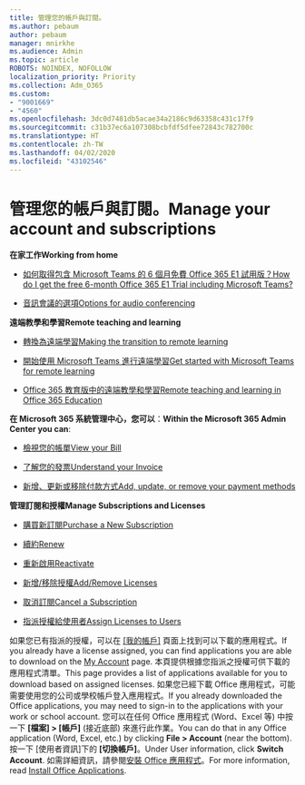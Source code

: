 ```yaml
---
title: 管理您的帳戶與訂閱。
ms.author: pebaum
author: pebaum
manager: mnirkhe
ms.audience: Admin
ms.topic: article
ROBOTS: NOINDEX, NOFOLLOW
localization_priority: Priority
ms.collection: Adm_O365
ms.custom:
- "9001669"
- "4560"
ms.openlocfilehash: 3dc0d7481db5acae34a2186c9d63358c431c17f9
ms.sourcegitcommit: c31b37ec6a107308bcbfdf5dfee72843c782700c
ms.translationtype: HT
ms.contentlocale: zh-TW
ms.lasthandoff: 04/02/2020
ms.locfileid: "43102546"
---
```

# <a name="manage-your-account-and-subscriptions"></a><span data-ttu-id="b3c55-102">管理您的帳戶與訂閱。</span><span class="sxs-lookup"><span data-stu-id="b3c55-102">Manage your account and subscriptions</span></span>

<span data-ttu-id="b3c55-103">**在家工作**</span><span class="sxs-lookup"><span data-stu-id="b3c55-103">**Working from home**</span></span>
- [<span data-ttu-id="b3c55-104">如何取得包含 Microsoft Teams 的 6 個月免費 Office 365 E1 試用版？</span><span class="sxs-lookup"><span data-stu-id="b3c55-104">How do I get the free 6-month Office 365 E1 Trial including Microsoft Teams?</span></span>](https://docs.microsoft.com/MicrosoftTeams/e1-trial-license)

- [<span data-ttu-id="b3c55-105">音訊會議的選項</span><span class="sxs-lookup"><span data-stu-id="b3c55-105">Options for audio conferencing</span></span>](https://docs.microsoft.com/alchemyinsights/options-for-audio-conferencing)

<span data-ttu-id="b3c55-106">**遠端教學和學習**</span><span class="sxs-lookup"><span data-stu-id="b3c55-106">**Remote teaching and learning**</span></span>

- [<span data-ttu-id="b3c55-107">轉換為遠端學習</span><span class="sxs-lookup"><span data-stu-id="b3c55-107">Making the transition to remote learning</span></span>](https://www.microsoft.com/education/remote-learning)

- [<span data-ttu-id="b3c55-108">開始使用 Microsoft Teams 進行遠端學習</span><span class="sxs-lookup"><span data-stu-id="b3c55-108">Get started with Microsoft Teams for remote learning</span></span>](https://docs.microsoft.com/MicrosoftTeams/remote-learning-edu)

- [<span data-ttu-id="b3c55-109">Office 365 教育版中的遠端教學和學習</span><span class="sxs-lookup"><span data-stu-id="b3c55-109">Remote teaching and learning in Office 365 Education</span></span>](https://docs.microsoft.com/MicrosoftTeams/remote-learning-edu)

<span data-ttu-id="b3c55-110">**在 Microsoft 365 系統管理中心，您可以**：</span><span class="sxs-lookup"><span data-stu-id="b3c55-110">**Within the Microsoft 365 Admin Center you can**:</span></span> 

- [<span data-ttu-id="b3c55-111">檢視您的帳單</span><span class="sxs-lookup"><span data-stu-id="b3c55-111">View your Bill</span></span>](https://docs.microsoft.com/microsoft-365/commerce/billing-and-payments/view-your-bill-or-invoice) 

- [<span data-ttu-id="b3c55-112">了解您的發票</span><span class="sxs-lookup"><span data-stu-id="b3c55-112">Understand your Invoice</span></span>](https://docs.microsoft.com/microsoft-365/commerce/billing-and-payments/understand-your-invoice)

- [<span data-ttu-id="b3c55-113">新增、更新或移除付款方式</span><span class="sxs-lookup"><span data-stu-id="b3c55-113">Add, update, or remove your payment methods</span></span>](https://docs.microsoft.com/microsoft-365/commerce/billing-and-payments/add-update-or-remove-credit-card-or-bank-account)

<span data-ttu-id="b3c55-114">**管理訂閱和授權**</span><span class="sxs-lookup"><span data-stu-id="b3c55-114">**Manage Subscriptions and Licenses**</span></span> 

- [<span data-ttu-id="b3c55-115">購買新訂閱</span><span class="sxs-lookup"><span data-stu-id="b3c55-115">Purchase a New Subscription</span></span>](https://docs.microsoft.com/microsoft-365/commerce/subscriptions/upgrade-to-different-plan)

- [<span data-ttu-id="b3c55-116">續約</span><span class="sxs-lookup"><span data-stu-id="b3c55-116">Renew</span></span>](https://docs.microsoft.com/microsoft-365/commerce/subscriptions/renew-your-subscription) 

- [<span data-ttu-id="b3c55-117">重新啟用</span><span class="sxs-lookup"><span data-stu-id="b3c55-117">Reactivate</span></span>](https://docs.microsoft.com/microsoft-365/commerce/subscriptions/reactivate-your-subscription)

- [<span data-ttu-id="b3c55-118">新增/移除授權</span><span class="sxs-lookup"><span data-stu-id="b3c55-118">Add/Remove Licenses</span></span>](https://docs.microsoft.com/microsoft-365/commerce/licenses/buy-licenses)

- [<span data-ttu-id="b3c55-119">取消訂閱</span><span class="sxs-lookup"><span data-stu-id="b3c55-119">Cancel a Subscription</span></span>](https://docs.microsoft.com/microsoft-365/commerce/subscriptions/cancel-your-subscription)

- [<span data-ttu-id="b3c55-120">指派授權給使用者</span><span class="sxs-lookup"><span data-stu-id="b3c55-120">Assign Licenses to Users</span></span>](https://docs.microsoft.com/microsoft-365/admin/manage/assign-licenses-to-users)

<span data-ttu-id="b3c55-121">如果您已有指派的授權，可以在 [[我的帳戶]](https://portal.office.com/account/#installs) 頁面上找到可以下載的應用程式。</span><span class="sxs-lookup"><span data-stu-id="b3c55-121">If you already have a license assigned, you can find applications you are able to download on the [My Account](https://portal.office.com/account/#installs) page.</span></span> <span data-ttu-id="b3c55-122">本頁提供根據您指派之授權可供下載的應用程式清單。</span><span class="sxs-lookup"><span data-stu-id="b3c55-122">This page provides a list of applications available for you to download based on assigned licenses.</span></span> <span data-ttu-id="b3c55-123">如果您已經下載 Office 應用程式，可能需要使用您的公司或學校帳戶登入應用程式。</span><span class="sxs-lookup"><span data-stu-id="b3c55-123">If you already downloaded the Office applications, you may need to sign-in to the applications with your work or school account.</span></span> <span data-ttu-id="b3c55-124">您可以在任何 Office 應用程式 (Word、Excel 等) 中按一下 **[檔案] > [帳戶]** (接近底部) 來進行此作業。</span><span class="sxs-lookup"><span data-stu-id="b3c55-124">You can do that in any Office application (Word, Excel, etc.) by clicking **File > Account** (near the bottom).</span></span> <span data-ttu-id="b3c55-125">按一下 [使用者資訊]下的 **[切換帳戶]**。</span><span class="sxs-lookup"><span data-stu-id="b3c55-125">Under User information, click **Switch Account**.</span></span> <span data-ttu-id="b3c55-126">如需詳細資訊，請參閱[安裝 Office 應用程式](https://docs.microsoft.com/microsoft-365/admin/setup/install-applications)。</span><span class="sxs-lookup"><span data-stu-id="b3c55-126">For more information, read [Install Office Applications](https://docs.microsoft.com/microsoft-365/admin/setup/install-applications).</span></span> 
